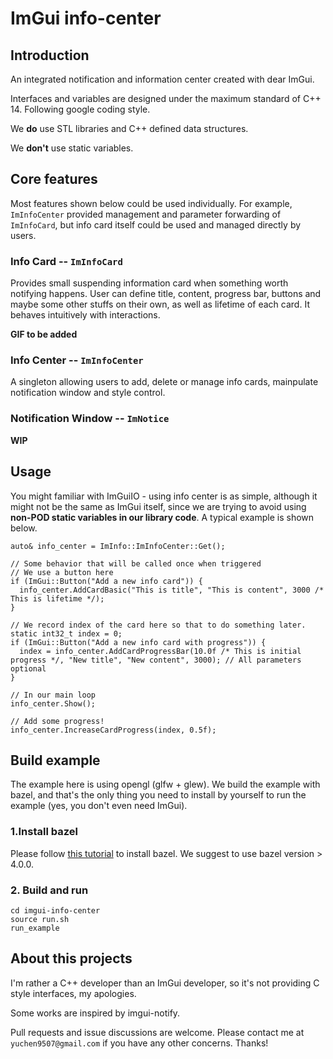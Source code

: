 # ImGui info-center

## Introduction

An integrated notification and information center created with dear ImGui.

Interfaces and variables are designed under the maximum standard of C++ 14. Following google coding style. 

We **do** use STL libraries and C++ defined data structures.

We **don't** use static variables.

## Core features

Most features shown below could be used individually. For example, `ImInfoCenter` provided management and parameter forwarding of `ImInfoCard`, but info card itself could be used and managed directly by users.

### Info Card  -- `ImInfoCard`

Provides small suspending information card when something worth notifying happens. User can define title, content, progress bar, buttons and maybe some other stuffs on their own, as well as lifetime of each card. It behaves intuitively with interactions.

**GIF to be added**

### Info Center -- `ImInfoCenter`

A singleton allowing users to add, delete or manage info cards, mainpulate notification window and style control. 

### Notification Window -- `ImNotice`

**WIP**

## Usage

You might familiar with ImGuiIO - using info center is as simple, although it might not be the same as ImGui itself, since we are trying to avoid using **non-POD static variables in our library code**. A typical example is shown below.

```
auto& info_center = ImInfo::ImInfoCenter::Get();

// Some behavior that will be called once when triggered
// We use a button here
if (ImGui::Button("Add a new info card")) {
  info_center.AddCardBasic("This is title", "This is content", 3000 /* This is lifetime */);
}

// We record index of the card here so that to do something later.
static int32_t index = 0;
if (ImGui::Button("Add a new info card with progress")) {
  index = info_center.AddCardProgressBar(10.0f /* This is initial progress */, "New title", "New content", 3000); // All parameters optional
}

// In our main loop
info_center.Show();

// Add some progress!
info_center.IncreaseCardProgress(index, 0.5f);

```

## Build example

The example here is using opengl (glfw + glew). We build the example with bazel, and that's the only thing you need to install by yourself to run the example (yes, you don't even need ImGui).

### 1.Install bazel

Please follow [this tutorial](https://docs.bazel.build/versions/main/install-ubuntu.html#install-on-ubuntu) to install bazel. We suggest to use bazel version > 4.0.0.

### 2. Build and run

```
cd imgui-info-center
source run.sh
run_example
```

## About this projects

I'm rather a C++ developer than an ImGui developer, so it's not providing C style interfaces, my apologies.

Some works are inspired by imgui-notify.

Pull requests and issue discussions are welcome. Please contact me at `yuchen9507@gmail.com` if you have any other concerns. Thanks!
